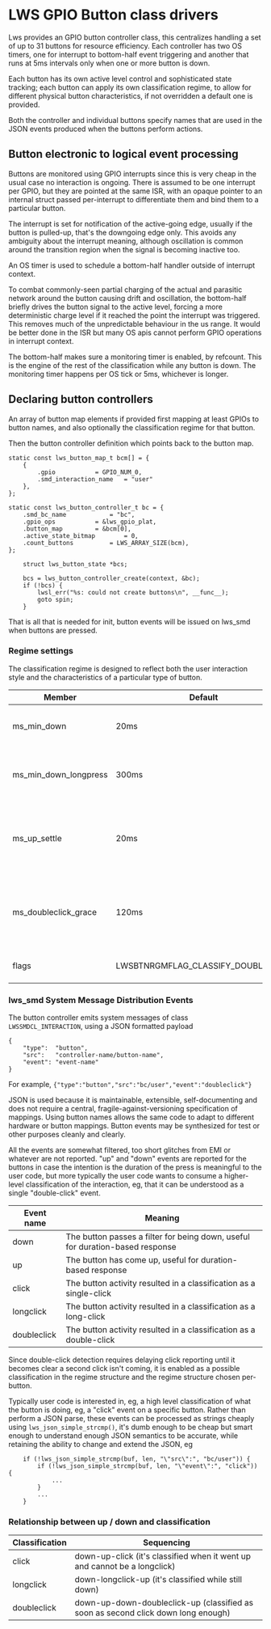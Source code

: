# LWS GPIO Button class drivers

Lws provides an GPIO button controller class, this centralizes handling a set of
up to 31 buttons for resource efficiency.  Each controller has two OS timers,
one for interrupt to bottom-half event triggering and another that runs at 5ms
intervals only when one or more button is down.

Each button has its own active level control and sophisticated state tracking;
each button can apply its own classification regime, to allow for different
physical button characteristics, if not overridden a default one is provided.

Both the controller and individual buttons specify names that are used in the
JSON events produced when the buttons perform actions.

## Button electronic to logical event processing

Buttons are monitored using GPIO interrupts since this is very cheap in the
usual case no interaction is ongoing.  There is assumed to be one interrupt
per GPIO, but they are pointed at the same ISR, with an opaque pointer to an
internal struct passed per-interrupt to differentiate them and bind them to a
particular button.

The interrupt is set for notification of the active-going edge, usually if
the button is pulled-up, that's the downgoing edge only.  This avoids any
ambiguity about the interrupt meaning, although oscillation is common around
the transition region when the signal is becoming inactive too.

An OS timer is used to schedule a bottom-half handler outside of interrupt
context.

To combat commonly-seen partial charging of the actual and parasitic network
around the button causing drift and oscillation, the bottom-half briefly drives
the button signal to the active level, forcing a more deterministic charge level
if it reached the point the interrupt was triggered.  This removes much of the
unpredictable behaviour in the us range.  It would be better done in the ISR
but many OS apis cannot perform GPIO operations in interrupt context.

The bottom-half makes sure a monitoring timer is enabled, by refcount.  This
is the engine of the rest of the classification while any button is down.  The
monitoring timer happens per OS tick or 5ms, whichever is longer.

## Declaring button controllers

An array of button map elements if provided first mapping at least GPIOs to
button names, and also optionally the classification regime for that button.

Then the button controller definition which points back to the button map.

```
static const lws_button_map_t bcm[] = {
	{
		.gpio			= GPIO_NUM_0,
		.smd_interaction_name	= "user"
	},
};

static const lws_button_controller_t bc = {
	.smd_bc_name			= "bc",
	.gpio_ops			= &lws_gpio_plat,
	.button_map			= &bcm[0],
	.active_state_bitmap		= 0,
	.count_buttons			= LWS_ARRAY_SIZE(bcm),
};

	struct lws_button_state *bcs;

	bcs = lws_button_controller_create(context, &bc);
	if (!bcs) {
		lwsl_err("%s: could not create buttons\n", __func__);
		goto spin;
	}
```

That is all that is needed for init, button events will be issued on lws_smd
when buttons are pressed.

### Regime settings

The classification regime is designed to reflect both the user interaction
style and the characteristics of a particular type of button.

Member|Default|Meaning
---|---|---
ms_min_down|20ms|Down events shorter than this are ignored
ms_min_down_longpress|300ms|Down events longer than this are reported as a long-click
ms_up_settle|20ms|After the first indication a button is no longer down, the button is ignored for this interval
ms_doubleclick_grace|120ms|The time allowed after a click to see if a second, double-click, is forthcoming
flags|LWSBTNRGMFLAG_CLASSIFY_DOUBLECLICK|Control which classifications can apply

### lws_smd System Message Distribution Events

The button controller emits system messages of class `LWSSMDCL_INTERACTION`,
using a JSON formatted payload

```
{
	"type":  "button",
	"src":   "controller-name/button-name",
	"event": "event-name"
}
```

For example, `{"type":"button","src":"bc/user","event":"doubleclick"}`

JSON is used because it is maintainable, extensible, self-documenting and does
not require a central, fragile-against-versioning specification of mappings.
Using button names allows the same code to adapt to different hardware or
button mappings.  Button events may be synthesized for test or other purposes
cleanly and clearly.

All the events are somewhat filtered, too short glitches from EMI or whatever
are not reported.  "up" and "down" events are reported for the buttons in case
the intention is the duration of the press is meaningful to the user code, but
more typically the user code wants to consume a higher-level classification of
the interaction, eg, that it can be understood as a single "double-click" event. 

Event name|Meaning
---|---
down|The button passes a filter for being down, useful for duration-based response
up|The button has come up, useful for duration-based response
click|The button activity resulted in a classification as a single-click
longclick|The button activity resulted in a classification as a long-click
doubleclick|The button activity resulted in a classification as a double-click

Since double-click detection requires delaying click reporting until it becomes
clear a second click isn't coming, it is enabled as a possible classification in
the regime structure and the regime structure chosen per-button.

Typically user code is interested in, eg, a high level classification of what
the button is doing, eg, a "click" event on a specific button.  Rather than
perform a JSON parse, these events can be processed as strings cheaply using
`lws_json_simple_strcmp()`, it's dumb enough to be cheap but smart enough to
understand enough JSON semantics to be accurate, while retaining the ability to
change and extend the JSON, eg

```
	if (!lws_json_simple_strcmp(buf, len, "\"src\":", "bc/user")) {
		if (!lws_json_simple_strcmp(buf, len, "\"event\":", "click")) {
			...
		}
		...
	}
```

### Relationship between up / down and classification

Classification|Sequencing
---|---
click|down-up-click (it's classified when it went up and cannot be a longclick)
longclick|down-longclick-up (it's classified while still down)
doubleclick|down-up-down-doubleclick-up (classified as soon as second click down long enough)
